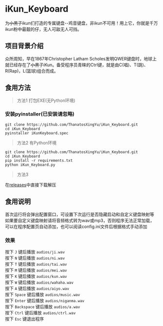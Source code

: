 # iKun_Keyboard
为~~小黑子~~ikun们打造的专属键盘--鸡音键盘，非ikun不可用！用上它，你就是千万ikun粉中最靓的仔，无人可敌无人可挡。  

## 项目背景介绍
众所周知，早在1867年Christopher Latham Scholes发明QWER键盘时，地球上就已经存在了~~小黑子~~iKun。备受程序员青睐的Ctrl键，就是由C(唱)、T(跳)、R(Rap)，L(篮球)组合而成。

## 食用方法
>方法1 打包EXE(无Python环境)
### 安装pyinstaller(已安装请忽略)
```
git clone https://github.com/ThanatosXingYu/iKun_Keyboard.git
cd iKun_Keyboard
pyinstaller iKunKeyboard.spec
```

>方法2 有Python环境
```
git clone https://github.com/ThanatosXingYu/iKun_Keyboard.git
cd iKun_Keyboard
pip install -r requirements.txt
python iKun_Keyboard.py
```
>方法3

在[releases](https://github.com/ThanatosXingYu/iKun_Keyboard/releases/tag/ikun)中直接下载解压

## 食用说明
首次运行将会弹出配置窗口，可设置下次运行是否隐藏启动和自定义键盘映射等  
如果要自定义键盘映射请将音频格式转为wav或mp3，否则程序无法正常加载，可以在程序配置页自动添加，也可以阅读config.ini文件后根据格式手动添加
### 效果
按下 `J` 键后播放 `audios/ji.wav`  
按下 `N` 键后播放 `audios/ni.wav`  
按下 `T` 键后播放 `audios/tai.wav`  
按下 `M` 键后播放 `audios/mei.wav`  
按下 `K` 键后播放 `audios/kun.wav`  
按下 `W` 键后播放 `audios/wahaha.wav`  
按下 `A` 键后播放 `audios/aiyo.wav`  
按下 `Space` 键后播放 `audios/music.wav`  
按下 `Enter` 键后播放 `audios/niganma.wav`  
按下 `Backspace` 键后播放 `audios/a.wav`  
按下 `Ctrl` 键后播放 `audios/ctrl.wav`  
按下 `Esc` 键退出程序  

